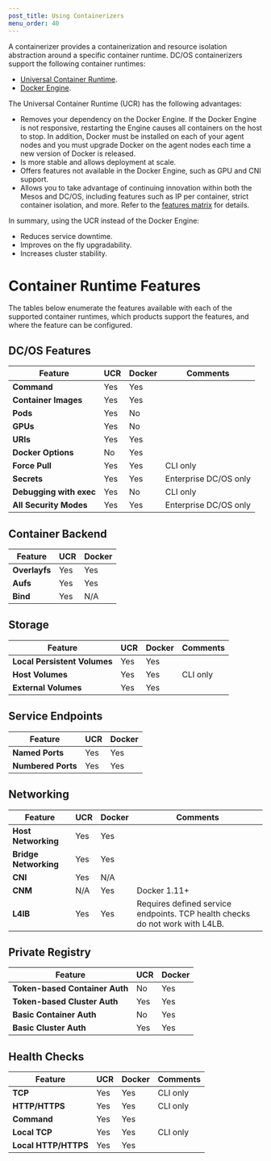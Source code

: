 ```yaml
---
post_title: Using Containerizers
menu_order: 40
---
```


A containerizer provides a containerization and resource isolation abstraction around a specific container runtime. DC/OS containerizers support the following container runtimes:

- [Universal Container Runtime](/docs/1.11/deploying-services/containerizers/ucr/).
- [Docker Engine](/docs/1.11/deploying-services/containerizers/docker-containerizer/).

The Universal Container Runtime (UCR) has the following advantages:

* Removes your dependency on the Docker Engine. If the Docker Engine is not responsive, restarting the Engine causes all containers on the host to stop. In addition, Docker must be installed on each of your agent nodes and you must upgrade Docker on the agent nodes each time a new version of Docker is released.
* Is more stable and allows deployment at scale.
* Offers features not available in the Docker Engine, such as GPU and CNI support.
* Allows you to take advantage of continuing innovation within both the Mesos and DC/OS, including features such as IP per container, strict container isolation, and more. Refer to the [features matrix](#container-runtime-features) for details.

In summary, using the UCR instead of the Docker Engine:

- Reduces service downtime.
- Improves on the fly upgradability.
- Increases cluster stability.

# Container Runtime Features

The tables below enumerate the features available with each of the supported container runtimes, which products support the features, and where the feature can be configured.

## DC/OS Features

| Feature                                 | UCR         | Docker    | Comments |
| --------------------------------------- | ----------- | --------- | -------- |
| **Command**                             | Yes         | Yes       |          |
| **Container Images**                    | Yes         | Yes       |          |
| **Pods**                                | Yes         | No        |          |
| **GPUs**                                | Yes         | No        |          |
| **URIs**                                | Yes         | Yes       |          |
| **Docker Options**                      | No          | Yes       |          |
| **Force Pull**                          | Yes         | Yes       | CLI only |
| **Secrets**                             | Yes         | Yes       | Enterprise DC/OS only |
| **Debugging with exec**                 | Yes         | No        | CLI only |
| **All Security Modes**                  | Yes         | Yes       | Enterprise DC/OS only |

## Container Backend

|  Feature                                | UCR         | Docker    |
| --------------------------------------- | ----------- | --------- |
| **Overlayfs**                           | Yes         | Yes       |
| **Aufs**                                | Yes         | Yes       |
| **Bind**                                | Yes         | N/A       |

## Storage

|  Feature                                | UCR         | Docker    | Comments  |
| --------------------------------------- | ----------- | --------- | --------- |
| **Local Persistent Volumes**            | Yes         | Yes       |           |
| **Host Volumes**                        | Yes         | Yes       | CLI only  |
| **External Volumes**                    | Yes         | Yes       |           |

## Service Endpoints

|  Feature                                | UCR         | Docker    |
| --------------------------------------- | ----------- | --------- |
| **Named Ports**                         | Yes         | Yes       |
| **Numbered Ports**                      | Yes         | Yes       |

## Networking

|  Feature                                | UCR         | Docker    | Comments  |
| --------------------------------------- | ----------- | --------- | --------- |
| **Host Networking**                     | Yes         | Yes       |           |
| **Bridge Networking**                   | Yes         | Yes       |           |
| **CNI**                                 | Yes         | N/A       |           |
| **CNM**                                 | N/A         | Yes       | Docker 1.11+ |
| **L4lB**                                | Yes         | Yes       | Requires defined service endpoints. TCP health checks do not work with L4LB. |

## Private Registry

|  Feature                                | UCR         | Docker    |
| --------------------------------------- | ----------- | --------- |
| **Token-based Container Auth**          | No          | Yes       |
| **Token-based Cluster Auth**            | Yes         | Yes       |
| **Basic Container Auth**                | No          | Yes       |
| **Basic Cluster Auth**                  | Yes         | Yes       |

## Health Checks

|  Feature                                | UCR         | Docker    |Comments   |
| --------------------------------------- | ----------- | --------- | --------- |
| **TCP**                                 | Yes         | Yes       | CLI only  |
| **HTTP/HTTPS**                          | Yes         | Yes       | CLI only  |
| **Command**                             | Yes         | Yes       |           |
| **Local TCP**                           | Yes         | Yes       | CLI only  |
| **Local HTTP/HTTPS**                    | Yes         | Yes       |           |

